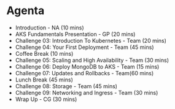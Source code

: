 # Agenta
- Introduction - NA (10 mins)
- AKS Fundamentals Presentation - GP (20 mins)
- Challenge 03: Introduction To Kubernetes - Team (20 mins)
- Challenge 04: Your First Deployment - Team (45 mins)
- Coffee Break (10 mins)
- Challenge 05: Scaling and High Availability - Team (30 mins)
- Challenge 06: Deploy MongoDB to AKS - Team (15 mins)
- Challenge 07: Updates and Rollbacks - Team(60 mins)
- Lunch Break (45 mins)
- Challenge 08: Storage - Team (45 mins)
- Challenge 09: Networking and Ingress - Team (30 mins)
- Wrap Up - CG (30 mins)